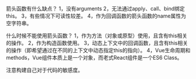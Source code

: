 箭头函数有什么缺点？
  1，没有arguments
  2，无法通过apply、call、bind绑定this。
  3，有些情况下可读性较差。
  4，作为回调函数的箭头函数的name属性为空字符串。

什么时候不能使用箭头函数？
  1，作为方法（对象或原型）使用，且含有this相关的操作。
  2，作为构造函数使用。
  3，动态上下文中的回调函数，且含有this相关的操作（即希望通过在不同的上下文中动态指定this的指向）。
  4，Vue生命周期和methods，Vue组件本质上是一个对象，而老式React组件是一个ES6 Class。

注意构建自己对于代码的敏感度。
